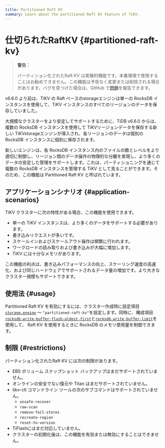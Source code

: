 ```yaml
---
title: Partitioned Raft KV
summary: Learn about the partitioned Raft KV feature of TiKV.
---
```


# 仕切られたRaftKV {#partitioned-raft-kv}

> **警告：**
>
> パーティション化されたRaft KV は実験的機能です。本番環境で使用することはお勧めできません。この機能は予告なく変更または削除される場合があります。バグを見つけた場合は、GitHub で[問題](https://github.com/pingcap/tidb/issues)を報告できます。

v6.6.0 より前は、TiKV の Raft ベースのstorageエンジンは単一の RocksDB インスタンスを使用して、TiKV インスタンスのすべてのリージョンのデータを保存していました。

大規模なクラスターをより安定してサポートするために、TiDB v6.6.0 からは、複数の RocksDB インスタンスを使用して TiKVリージョンデータを保存する新しい TiKVstorageエンジンが導入され、各リージョンのデータは個別の RocksDB インスタンスに個別に保存されます。

新しいエンジンは、各 RocksDB インスタンス内のファイルの数とレベルをより適切に制御し、リージョン間のデータ操作の物理的な分離を実現し、より多くのデータの安定した管理をサポートします。これは、パーティショニングを通じて複数の RocksDB インスタンスを管理する TiKV として見ることができます。そのため、この機能は Partitioned Raft KV と呼ばれています。

## アプリケーションシナリオ {#application-scenarios}

TiKV クラスターに次の特性がある場合、この機能を使用できます。

-   単一の TiKV インスタンスは、より多くのデータをサポートする必要があります。
-   書き込みリクエストが多いです。
-   スケールインおよびスケールアウト操作は頻繁に行われます。
-   ワークロードの読み取りおよび書き込みが大幅に増加します。
-   TiKV には十分なメモリがあります。

この機能の利点は、書き込みパフォーマンスの向上、スケーリング速度の高速化、および同じハードウェアでサポートされるデータ量の増加です。より大きなクラスター規模もサポートできます。

## 使用法 {#usage}

Partitioned Raft KV を有効にするには、クラスター作成時に設定項目[`storage.engine`](/tikv-configuration-file.md#engine-new-in-v660) ～ `"partitioned-raft-kv"`を設定します。同時に、構成項目[`rocksdb.write-buffer-flush-oldest-first`](/tikv-configuration-file.md#write-buffer-flush-oldest-first-new-in-v660)と[`rocksdb.write-buffer-limit`](/tikv-configuration-file.md#write-buffer-limit-new-in-v660)を使用して、 Raft KV を使用するときに RocksDB のメモリ使用量を制御できます。

## 制限 {#restrictions}

パーティション化されたRaft KV には次の制限があります。

-   EBS ボリューム スナップショット バックアップはまだサポートされていません。
-   オンラインの安全でない復元や Titan はまだサポートされていません。
-   tikv-ctl コマンドライン ツールの次のサブコマンドはサポートされていません。
    -   `unsafe-recover`
    -   `raw-scan`
    -   `remove-fail-stores`
    -   `recreate-region`
    -   `reset-to-version`
-   TiFlashにはまだ対応していません。
-   クラスターの初期化後は、この機能を有効または無効にすることはできません。
